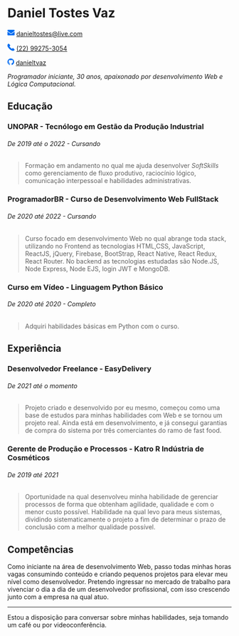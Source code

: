# Daniel Tostes Vaz

![mail](./img/mail.png) [danieltostes@live.com ]()

![phone](./img/phone.png) [(22) 99275-3054](https://www.linkedin.com/in/danieltvaz/)

![github](./img/github.png) [danieltvaz](https://github.com/danieltvaz)

_Programador iniciante, 30 anos, apaixonado por desenvolvimento Web e Lógica Computacional._

## Educação

### UNOPAR - Tecnólogo em Gestão da Produção Industrial

###### _De 2019 até o 2022 - Cursando_

> Formação em andamento no qual me ajuda desenvolver _SoftSkills_ como gerenciamento de fluxo produtivo, raciocínio lógico, comunicação interpessoal e habilidades administrativas.

### ProgramadorBR - Curso de Desenvolvimento Web FullStack

###### _De 2020 até 2022 - Cursando_

> Curso focado em desenvolvimento Web no qual abrange toda stack, utilizando no Frontend as tecnologias HTML,CSS, JavaScript, ReactJS, jQuery, Firebase, BootStrap, React Native, React Redux, React Router. No backend as tecnologias estudadas são Node.JS, Node Express, Node EJS, login JWT e MongoDB.

### Curso em Vídeo - Linguagem Python Básico

###### _De 2020 até 2020 - Completo_

> Adquiri habilidades básicas em Python com o curso.

## Experiência

### Desenvolvedor Freelance - EasyDelivery

###### _De 2021 até o momento_

> Projeto criado e desenvolvido por eu mesmo, começou como uma base de estudos para minhas habilidades com Web e se tornou um projeto real. Ainda está em desenvolvimento, e já consegui garantias de compra do sistema por três comerciantes do ramo de fast food.

### Gerente de Produção e Processos - Katro R Indústria de Cosméticos

###### _De 2019 até 2021_

> Oportunidade na qual desenvolveu minha habilidade de gerenciar processos de forma que obtenham agilidade, qualidade e com o menor custo possível. Habilidade na qual levo para meus sistemas, dividindo sistematicamente o projeto a fim de determinar o prazo de conclusão com a melhor qualidade possível.

## Competências

Como iniciante na área de desenvolvimento Web, passo todas minhas horas vagas consumindo conteúdo e criando pequenos projetos para elevar meu nível como desenvolvedor. Pretendo ingressar no mercado de trabalho para vivenciar o dia a dia de um desenvolvedor profissional, com isso crescendo junto com a empresa na qual atuo.

---

Estou a disposição para conversar sobre minhas habilidades, seja tomando um café ou por videoconferência.
